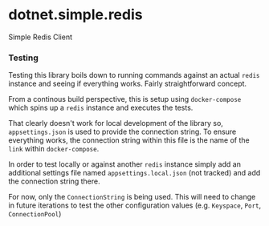 # dotnet.simple.redis
Simple Redis Client

### Testing
Testing this library boils down to running commands against an actual
`redis` instance and seeing if everything works. Fairly straightforward
concept.

From a continous build perspective, this is setup using `docker-compose`
which spins up a `redis` instance and executes the tests.

That clearly doesn't work for local development of the library so, 
`appsettings.json` is used to provide the connection string.
To ensure everything works, the connection string within this file
is the name of the `link` within `docker-compose`.

In order to test locally or against another `redis` instance simply add
an additional settings file named `appsettings.local.json` (not tracked) and 
add the connection string there. 

For now, only the `ConnectionString` is being used. This will need to change
in future iterations to test the other configuration values 
(e.g. `Keyspace`, `Port`, `ConnectionPool`)